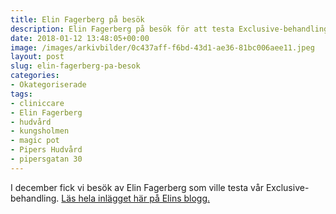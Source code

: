 ```yaml
---
title: Elin Fagerberg på besök
description: Elin Fagerberg på besök för att testa Exclusive-behandling!
date: 2018-01-12 13:48:05+00:00
image: /images/arkivbilder/0c437aff-f6bd-43d1-ae36-81bc006aee11.jpeg
layout: post
slug: elin-fagerberg-pa-besok
categories:
- Okategoriserade
tags:
- cliniccare
- Elin Fagerberg
- hudvård
- kungsholmen
- magic pot
- Pipers Hudvård
- pipersgatan 30
---
```



I december fick vi besök av Elin Fagerberg som ville testa vår Exclusive-behandling. [Läs hela inlägget här på Elins blogg.](http://elinfagerberg.se/ansiktsbehandling-pa-pipers-hudvard/)
